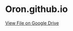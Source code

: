 # Oron.github.io
[View File on Google Drive](https://drive.google.com/file/d/11xLCXyVXdbUk1tjwAILpGKCqXIHTBIOf/view?usp=drive_link)

